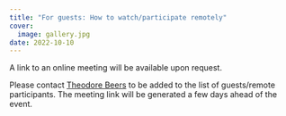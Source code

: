 ```yaml
---
title: "For guests: How to watch/participate remotely"
cover:
  image: gallery.jpg
date: 2022-10-10
---
```


A link to an online meeting will be available upon request.

<!--more-->

Please contact [Theodore Beers](https://www.theobeers.com/links) to be added to
the list of guests/remote participants. The meeting link will be generated a few
days ahead of the event.
